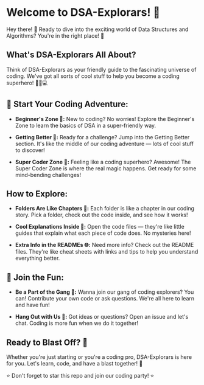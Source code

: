 # Welcome to DSA-Explorars! 🌟

Hey there! 👋 Ready to dive into the exciting world of Data Structures and Algorithms? You're in the right place! 🚀

## What's DSA-Explorars All About?

Think of DSA-Explorars as your friendly guide to the fascinating universe of coding. We've got all sorts of cool stuff to help you become a coding superhero! 🦸‍♂️💻

## 🚀 Start Your Coding Adventure:

- **Beginner's Zone 🌈:** New to coding? No worries! Explore the Beginner's Zone to learn the basics of DSA in a super-friendly way.

- **Getting Better 🚗:** Ready for a challenge? Jump into the Getting Better section. It's like the middle of our coding adventure — lots of cool stuff to discover!

- **Super Coder Zone 🚀:** Feeling like a coding superhero? Awesome! The Super Coder Zone is where the real magic happens. Get ready for some mind-bending challenges!

## How to Explore:

- **Folders Are Like Chapters 📂:** Each folder is like a chapter in our coding story. Pick a folder, check out the code inside, and see how it works!

- **Cool Explanations Inside 📝:** Open the code files — they're like little guides that explain what each piece of code does. No mysteries here!

- **Extra Info in the READMEs 🌐:** Need more info? Check out the README files. They're like cheat sheets with links and tips to help you understand everything better.

## 🌌 Join the Fun:

- **Be a Part of the Gang 🌠:** Wanna join our gang of coding explorers? You can! Contribute your own code or ask questions. We're all here to learn and have fun!

- **Hang Out with Us 🤝:** Got ideas or questions? Open an issue and let's chat. Coding is more fun when we do it together!

## Ready to Blast Off? 🚀

Whether you're just starting or you're a coding pro, DSA-Explorars is here for you. Let's learn, code, and have a blast together! 🎉

⭐️ Don't forget to star this repo and join our coding party! ⭐️
